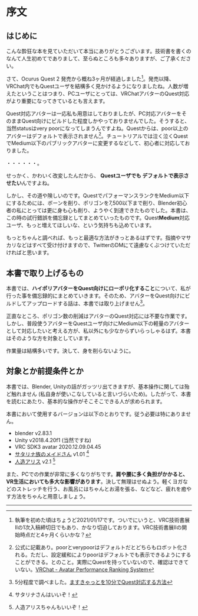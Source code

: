 # 序文

## はじめに

こんな酔狂な本を見ていただいて本当にありがとうございます。技術書を書くのなんて人生初めてでありまして、至らぬところも多々ありますが、ご了承ください。

さて、Ocurus Quest 2 発売から概ね3ヶ月が経過しました[^1-1]。発売以降、VRChat内でもQuestユーザを結構多く見かけるようになりましたね。人数が増えたということはつまり、PCユーザにとっては、VRChatアバターのQuest対応がより重要になってきているとも言えます。

Quest対応アバターは一応私も用意はしておりましたが、PC対応アバターをそのままQuest向けにビルドした程度しかやっておりませんでした。そうすると、当然statusはvery poorになってしまうんですよね。Questからは、poor以上のアバターはデフォルトで表示されません[^1-2]。チュートリアルでは泣く泣くQuestでMedium以下のパブリックアバターに変更するなどして、初心者に対応しておりました。


・・・・・・。

せっかく、かわいく改変したんだから、 **Questユーザでも デフォルトで表示させたい**んですよね。

しかし、その道や険しいのです。QuestでパフォーマンスランクをMedium以下にするためには、ボーンを削り、ポリゴンを7,500以下まで削り、Blender初心者の私にとっては更に身も心も削り、ようやく到達できたものでした。本書は、この時の試行錯誤を備忘録としてまとめていったものです。Quest**Medium**対応ユーザ、もっと増えてほしいな、という気持ちも込めています。

もっとちゃんと調べれば、もっと最適な方法がきっとあるはずです。指摘やマサカリなどはすべて受け付けますので、TwitterのDMにて遠慮なくぶつけていただければと思います。


[^1-1]: 執筆を初めた頃はちょうど2021/01/17です。ついでにいうと、VRC技術書展IIの1次入稿締切日でもあり、かなり切迫しております。VRC技術書展IIの開始時点だと4ヶ月くらいかな？
[^1-2]: 公式に記載あり。poorとverypoorはデフォルトだとどちらもロボット化される。ただし、設定緩和によりpoorはデフォルトでも表示できるようにすることができる。とのこと。実際にQuestを持っていないので、確認はできていない。[VRChat - Avatar Performance Ranking System](https://docs.vrchat.com/docs/avatar-performance-ranking-system)

## 本書で取り上げるもの

本書では、**ハイポリアバターをQuest向けにローポリ化すること**について、私が行った事を備忘録的にまとめていきます。そのため、アバターをQuest向けにビルドしてアップロードする話は、本書では取り上げません[^1-3]。

正直なところ、ポリゴン数の削減はアバターのQuest対応には不要な作業です。しかし、普段使うアバターをQuestユーザ向けにMedium以下の軽量のアバターとして対応したいと考える方が、私以外にも少なからずいらっしゃるはず。本書はそのような方を対象としています。

作業量は結構多いです。決して、身を削らないように。

[^1-3]: 5分程度で調べました。[ますきゃっとを10分でQuest対応する方法](https://docs.google.com/document/d/1H62CbygqgQJvLGSQ6o7b9zq0boQNLiuURYTkSOJOqeo/edit)

## 対象とか前提条件とか

本書では、Blender, Unityの話がガッツリ出てきますが、基本操作に関しては殆ど触れません (私自身が使いこなしていると言いづらいため)。したがって、本書を読むにあたり、基本的な操作がそこそこできる人が求められます。

本書において使用するバージョンは以下のとおりです。従う必要は特にありません。

- blender v2.83.1
- Unity v2018.4.20f1 (当然ですね)
- VRC SDK3 avatar 2020.12.09.04.45
- [サタリナ族のメイドさん](https://booth.pm/ja/items/2589069) v1.01 [^1-4]
- [人造アリス](https://booth.pm/ja/items/1535711) v2.1 [^1-5]

また、PCでの作業が非常に多くなりがちです。**肩や腰に多く負担がかかると、VR生活においても多大な影響があります**。決して無理はせぬよう。軽くヨガなどのストレッチを行う、お風呂にはちゃんとお湯を張る、などなど、疲れを癒やす方法をちゃんと用意しましょう。


[^1-4]: サタリナさんはいいぞ！
[^1-5]: 人造アリスちゃんもいいぞ！

---
<div style="page-break-before:always"/>